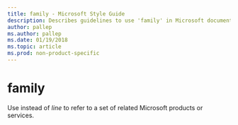 ```yaml
---
title: family - Microsoft Style Guide
description: Describes guidelines to use 'family' in Microsoft documents and provides alternate examples.
author: pallep
ms.author: pallep
ms.date: 01/19/2018
ms.topic: article
ms.prod: non-product-specific
---
```


# family

Use instead of *line* to refer to a set of related Microsoft products or services.
